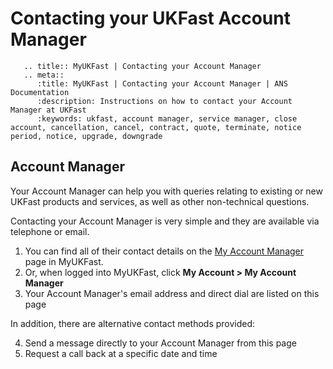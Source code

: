 # Contacting your UKFast Account Manager

```eval_rst
   .. title:: MyUKFast | Contacting your Account Manager
   .. meta::
      :title: MyUKFast | Contacting your Account Manager | ANS Documentation
      :description: Instructions on how to contact your Account Manager at UKFast
      :keywords: ukfast, account manager, service manager, close account, cancellation, cancel, contract, quote, terminate, notice period, notice, upgrade, downgrade
```

## Account Manager
Your Account Manager can help you with queries relating to existing or new UKFast products and services, as well as other non-technical questions.

Contacting your Account Manager is very simple and they are available via telephone or email.

 1. You can find all of their contact details on the [My Account Manager](https://portal.ans.co.uk/account/your-account-manager.php) page in MyUKFast.
 2. Or, when logged into MyUKFast, click **My Account > My Account Manager**
 3. Your Account Manager's email address and direct dial are listed on this page

 In addition, there are alternative contact methods provided:

 4. Send a message directly to your Account Manager from this page
 5. Request a call back at a specific date and time
